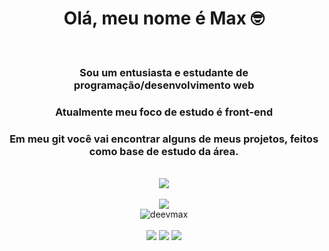 <h1 align = center >Olá, meu nome é Max 🤓</h1> <br>
<h3 align = center >Sou um entusiasta e estudante de programação/desenvolvimento web</h3>
<h3 align = center >Atualmente meu foco de estudo é front-end</h3>
<h3 align = center >Em meu git você vai encontrar alguns de meus projetos, feitos como base de estudo da área.</h3> <br>
<div align="center">
  <img align="center" src="https://cdn.discordapp.com/attachments/958730643834044417/1046087957641166868/ezgif-1-ab386801c2.gif">
</div> <br>

<div align = "center">
  <img src = "https://github-readme-stats.vercel.app/api?username=deevmax&show_icons=true&theme=midnight-purple"> <br>
  <img src="https://github-profile-trophy.vercel.app/?username=deevmax&theme=onedark&title=Followers,Issues,Star,Commit,Repository,Language,PullRequest" alt="deevmax"> <br>
</div> <br>

<div align = 'center'>
  <img src = "https://img.shields.io/badge/HTML-239120?style=for-the-badge&logo=html5&logoColor=white">
  <img src = "https://img.shields.io/badge/CSS-239120?&style=for-the-badge&logo=css3&logoColor=white">
  <img src = "https://img.shields.io/badge/JavaScript-F7DF1E?style=for-the-badge&logo=javascript&logoColor=black">
</div>
